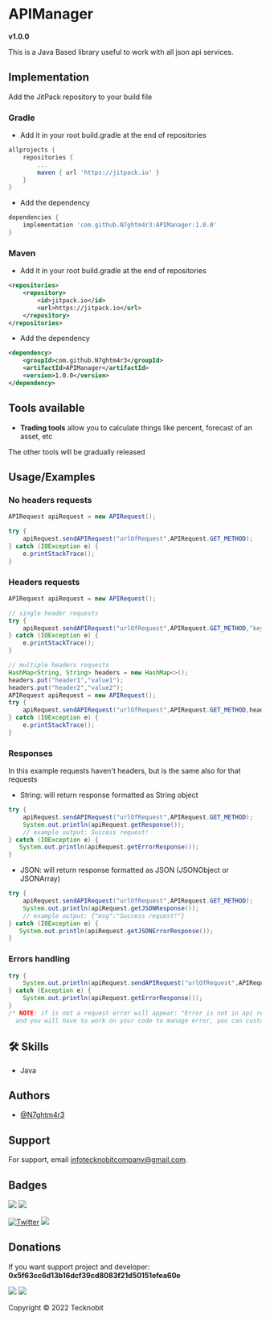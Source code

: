 # APIManager
**v1.0.0**

This is a Java Based library useful to work with all json api services.

## Implementation

Add the JitPack repository to your build file

### Gradle

- Add it in your root build.gradle at the end of repositories

```gradle
allprojects {
    repositories {
        ...
        maven { url 'https://jitpack.io' }
    }
}
```
- Add the dependency

```gradle
dependencies {
	implementation 'com.github.N7ghtm4r3:APIManager:1.0.0'
}
```

### Maven

- Add it in your root build.gradle at the end of repositories

```xml
<repositories>
    <repository>
        <id>jitpack.io</id>
        <url>https://jitpack.io</url>
    </repository>
</repositories>
```
- Add the dependency

```xml
<dependency>
    <groupId>com.github.N7ghtm4r3</groupId>
    <artifactId>APIManager</artifactId>
    <version>1.0.0</version>
</dependency>
```

## Tools available

- **Trading tools** allow you to calculate things like percent, forecast of an asset, etc

The other tools will be gradually released

## Usage/Examples

### No headers requests

```java
APIRequest apiRequest = new APIRequest();

try {
    apiRequest.sendAPIRequest("urlOfRequest",APIRequest.GET_METHOD);
} catch (IOException e) {
    e.printStackTrace();
}

```

### Headers requests

```java
APIRequest apiRequest = new APIRequest();

// single header requests
try {
    apiRequest.sendAPIRequest("urlOfRequest",APIRequest.GET_METHOD,"keyHeader","valueHeader");
} catch (IOException e) {
    e.printStackTrace();
}

// multiple headers requests
HashMap<String, String> headers = new HashMap<>();
headers.put("header1","value1");
headers.put("header2","value2");
APIRequest apiRequest = new APIRequest();
try {
    apiRequest.sendAPIRequest("urlOfRequest",APIRequest.GET_METHOD,headers);
} catch (IOException e) {
    e.printStackTrace();
}

```
### Responses

In this example requests haven't headers, but is the same also for that requests

- String: will return response formatted as String object

```java
try {
    apiRequest.sendAPIRequest("urlOfRequest",APIRequest.GET_METHOD);
    System.out.println(apiRequest.getResponse());
    // example output: Success request!
} catch (IOException e) {
   System.out.println(apiRequest.getErrorResponse());
}

```

- JSON: will return response formatted as JSON (JSONObject or JSONArray)

```java
try {
    apiRequest.sendAPIRequest("urlOfRequest",APIRequest.GET_METHOD);
    System.out.println(apiRequest.getJSONResponse());
    // example output: {"msg":"Success request!"}
} catch (IOException e) {
   System.out.println(apiRequest.getJSONErrorResponse());
}

```

### Errors handling

```java
try {
    System.out.println(apiRequest.sendAPIRequest("urlOfRequest",APIRequest.GET_METHOD););
} catch (Exception e) {
    System.out.println(apiRequest.getErrorResponse());
}
/* NOTE: if is not a request error will appear: "Error is not in api request, check out your code"
  and you will have to work on your code to manage error, you can customize that message*/

```
## 🛠 Skills
- Java

## Authors

- [@N7ghtm4r3](https://www.github.com/N7ghtm4r3)

## Support

For support, email infotecknobitcompany@gmail.com.

## Badges

[![](https://img.shields.io/badge/Google_Play-414141?style=for-the-badge&logo=google-play&logoColor=white)](https://play.google.com/store/apps/developer?id=Tecknobit)
[![](https://img.shields.io/badge/Java-ED8B00?style=for-the-badge&logo=java&logoColor=white)](https://github.com/N7ghtm4r3/BinanceManager/blob/main/README.md)

[![Twitter](https://img.shields.io/twitter/url/https/twitter.com/cloudposse.svg?style=social&label=Tecknobit)](https://twitter.com/tecknobit)
[![](https://jitpack.io/v/N7ghtm4r3/APIManager.svg)](https://jitpack.io/#N7ghtm4r3/APIManager)
## Donations 

If you want support project and developer: **0x5f63cc6d13b16dcf39cd8083f21d50151efea60e**

![](https://img.shields.io/badge/Bitcoin-000000?style=for-the-badge&logo=bitcoin&logoColor=white) 
![](https://img.shields.io/badge/Ethereum-3C3C3D?style=for-the-badge&logo=Ethereum&logoColor=white)

Copyright © 2022 Tecknobit
